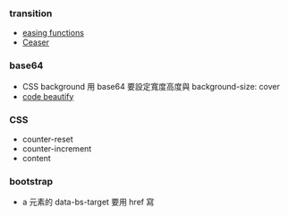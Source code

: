 ### transition

- [easing functions](https://easings.net/)
- [Ceaser](https://matthewlein.com/tools/ceaser)

### base64

- CSS background 用 base64 要設定寬度高度與 background-size: cover
- [code beautify](https://codebeautify.org/)

### CSS

- counter-reset
- counter-increment
- content

### bootstrap

- a 元素的 data-bs-target 要用 href 寫
